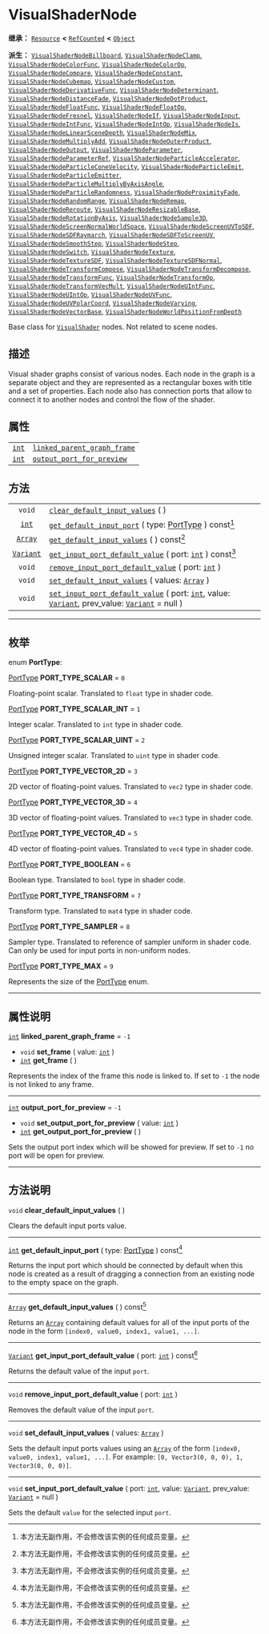<!-- ⚠ 请勿编辑本文件 ⚠ -->
<!-- 本文档使用脚本从 WeDot 引擎源码仓库生成。 -->
<!-- 生成脚本：https://github.com/WeDot-Engine/WeDot/tree/4.3/doc/tools/make_md.py； -->
<!-- 原文件：https://github.com/WeDot-Engine/WeDot/tree/4.3/doc/classes/VisualShaderNode.xml。 -->

<div id="_class_visualshadernode"></div>

# VisualShaderNode

**继承：** [`Resource`](class_resource.md) **<** [`RefCounted`](class_refcounted.md) **<** [`Object`](class_object.md)

**派生：** [`VisualShaderNodeBillboard`](class_visualshadernodebillboard.md), [`VisualShaderNodeClamp`](class_visualshadernodeclamp.md), [`VisualShaderNodeColorFunc`](class_visualshadernodecolorfunc.md), [`VisualShaderNodeColorOp`](class_visualshadernodecolorop.md), [`VisualShaderNodeCompare`](class_visualshadernodecompare.md), [`VisualShaderNodeConstant`](class_visualshadernodeconstant.md), [`VisualShaderNodeCubemap`](class_visualshadernodecubemap.md), [`VisualShaderNodeCustom`](class_visualshadernodecustom.md), [`VisualShaderNodeDerivativeFunc`](class_visualshadernodederivativefunc.md), [`VisualShaderNodeDeterminant`](class_visualshadernodedeterminant.md), [`VisualShaderNodeDistanceFade`](class_visualshadernodedistancefade.md), [`VisualShaderNodeDotProduct`](class_visualshadernodedotproduct.md), [`VisualShaderNodeFloatFunc`](class_visualshadernodefloatfunc.md), [`VisualShaderNodeFloatOp`](class_visualshadernodefloatop.md), [`VisualShaderNodeFresnel`](class_visualshadernodefresnel.md), [`VisualShaderNodeIf`](class_visualshadernodeif.md), [`VisualShaderNodeInput`](class_visualshadernodeinput.md), [`VisualShaderNodeIntFunc`](class_visualshadernodeintfunc.md), [`VisualShaderNodeIntOp`](class_visualshadernodeintop.md), [`VisualShaderNodeIs`](class_visualshadernodeis.md), [`VisualShaderNodeLinearSceneDepth`](class_visualshadernodelinearscenedepth.md), [`VisualShaderNodeMix`](class_visualshadernodemix.md), [`VisualShaderNodeMultiplyAdd`](class_visualshadernodemultiplyadd.md), [`VisualShaderNodeOuterProduct`](class_visualshadernodeouterproduct.md), [`VisualShaderNodeOutput`](class_visualshadernodeoutput.md), [`VisualShaderNodeParameter`](class_visualshadernodeparameter.md), [`VisualShaderNodeParameterRef`](class_visualshadernodeparameterref.md), [`VisualShaderNodeParticleAccelerator`](class_visualshadernodeparticleaccelerator.md), [`VisualShaderNodeParticleConeVelocity`](class_visualshadernodeparticleconevelocity.md), [`VisualShaderNodeParticleEmit`](class_visualshadernodeparticleemit.md), [`VisualShaderNodeParticleEmitter`](class_visualshadernodeparticleemitter.md), [`VisualShaderNodeParticleMultiplyByAxisAngle`](class_visualshadernodeparticlemultiplybyaxisangle.md), [`VisualShaderNodeParticleRandomness`](class_visualshadernodeparticlerandomness.md), [`VisualShaderNodeProximityFade`](class_visualshadernodeproximityfade.md), [`VisualShaderNodeRandomRange`](class_visualshadernoderandomrange.md), [`VisualShaderNodeRemap`](class_visualshadernoderemap.md), [`VisualShaderNodeReroute`](class_visualshadernodereroute.md), [`VisualShaderNodeResizableBase`](class_visualshadernoderesizablebase.md), [`VisualShaderNodeRotationByAxis`](class_visualshadernoderotationbyaxis.md), [`VisualShaderNodeSample3D`](class_visualshadernodesample3d.md), [`VisualShaderNodeScreenNormalWorldSpace`](class_visualshadernodescreennormalworldspace.md), [`VisualShaderNodeScreenUVToSDF`](class_visualshadernodescreenuvtosdf.md), [`VisualShaderNodeSDFRaymarch`](class_visualshadernodesdfraymarch.md), [`VisualShaderNodeSDFToScreenUV`](class_visualshadernodesdftoscreenuv.md), [`VisualShaderNodeSmoothStep`](class_visualshadernodesmoothstep.md), [`VisualShaderNodeStep`](class_visualshadernodestep.md), [`VisualShaderNodeSwitch`](class_visualshadernodeswitch.md), [`VisualShaderNodeTexture`](class_visualshadernodetexture.md), [`VisualShaderNodeTextureSDF`](class_visualshadernodetexturesdf.md), [`VisualShaderNodeTextureSDFNormal`](class_visualshadernodetexturesdfnormal.md), [`VisualShaderNodeTransformCompose`](class_visualshadernodetransformcompose.md), [`VisualShaderNodeTransformDecompose`](class_visualshadernodetransformdecompose.md), [`VisualShaderNodeTransformFunc`](class_visualshadernodetransformfunc.md), [`VisualShaderNodeTransformOp`](class_visualshadernodetransformop.md), [`VisualShaderNodeTransformVecMult`](class_visualshadernodetransformvecmult.md), [`VisualShaderNodeUIntFunc`](class_visualshadernodeuintfunc.md), [`VisualShaderNodeUIntOp`](class_visualshadernodeuintop.md), [`VisualShaderNodeUVFunc`](class_visualshadernodeuvfunc.md), [`VisualShaderNodeUVPolarCoord`](class_visualshadernodeuvpolarcoord.md), [`VisualShaderNodeVarying`](class_visualshadernodevarying.md), [`VisualShaderNodeVectorBase`](class_visualshadernodevectorbase.md), [`VisualShaderNodeWorldPositionFromDepth`](class_visualshadernodeworldpositionfromdepth.md)

Base class for [`VisualShader`](class_visualshader.md) nodes. Not related to scene nodes.

## 描述

Visual shader graphs consist of various nodes. Each node in the graph is a separate object and they are represented as a rectangular boxes with title and a set of properties. Each node also has connection ports that allow to connect it to another nodes and control the flow of the shader.

## 属性

|||
|:-:|:--|
| [`int`](class_int.md) | [`linked_parent_graph_frame`](class_visualshadernode.md#class_visualshadernode_property_linked_parent_graph_frame) | ``-1`` |
| [`int`](class_int.md) | [`output_port_for_preview`](class_visualshadernode.md#class_visualshadernode_property_output_port_for_preview)     | ``-1`` |

## 方法

|||
|:-:|:--|
| `void`                        | [`clear_default_input_values`](class_visualshadernode.md#class_visualshadernode_method_clear_default_input_values) ( )                                                                                                                         |
| [`int`](class_int.md)         | [`get_default_input_port`](class_visualshadernode.md#class_visualshadernode_method_get_default_input_port) ( type: [PortType](#enum_visualshadernode_porttype) ) const[^const]                                                                 |
| [`Array`](class_array.md)     | [`get_default_input_values`](class_visualshadernode.md#class_visualshadernode_method_get_default_input_values) ( ) const[^const]                                                                                                               |
| [`Variant`](class_variant.md) | [`get_input_port_default_value`](class_visualshadernode.md#class_visualshadernode_method_get_input_port_default_value) ( port: [`int`](class_int.md) ) const[^const]                                                                           |
| `void`                        | [`remove_input_port_default_value`](class_visualshadernode.md#class_visualshadernode_method_remove_input_port_default_value) ( port: [`int`](class_int.md) )                                                                                   |
| `void`                        | [`set_default_input_values`](class_visualshadernode.md#class_visualshadernode_method_set_default_input_values) ( values: [`Array`](class_array.md) )                                                                                           |
| `void`                        | [`set_input_port_default_value`](class_visualshadernode.md#class_visualshadernode_method_set_input_port_default_value) ( port: [`int`](class_int.md), value: [`Variant`](class_variant.md), prev_value: [`Variant`](class_variant.md) = null ) |

<!-- rst-class:: classref-section-separator -->

---

## 枚举

<div id="_class_enum_visualshadernode_porttype"></div>

enum **PortType**: <div id="enum_visualshadernode_porttype"></div>

<div id="_class_visualshadernode_constant_port_type_scalar"></div>

[PortType](#enum_visualshadernode_porttype) **PORT_TYPE_SCALAR** = ``0``

Floating-point scalar. Translated to `float` type in shader code.

<div id="_class_visualshadernode_constant_port_type_scalar_int"></div>

[PortType](#enum_visualshadernode_porttype) **PORT_TYPE_SCALAR_INT** = ``1``

Integer scalar. Translated to `int` type in shader code.

<div id="_class_visualshadernode_constant_port_type_scalar_uint"></div>

[PortType](#enum_visualshadernode_porttype) **PORT_TYPE_SCALAR_UINT** = ``2``

Unsigned integer scalar. Translated to `uint` type in shader code.

<div id="_class_visualshadernode_constant_port_type_vector_2d"></div>

[PortType](#enum_visualshadernode_porttype) **PORT_TYPE_VECTOR_2D** = ``3``

2D vector of floating-point values. Translated to `vec2` type in shader code.

<div id="_class_visualshadernode_constant_port_type_vector_3d"></div>

[PortType](#enum_visualshadernode_porttype) **PORT_TYPE_VECTOR_3D** = ``4``

3D vector of floating-point values. Translated to `vec3` type in shader code.

<div id="_class_visualshadernode_constant_port_type_vector_4d"></div>

[PortType](#enum_visualshadernode_porttype) **PORT_TYPE_VECTOR_4D** = ``5``

4D vector of floating-point values. Translated to `vec4` type in shader code.

<div id="_class_visualshadernode_constant_port_type_boolean"></div>

[PortType](#enum_visualshadernode_porttype) **PORT_TYPE_BOOLEAN** = ``6``

Boolean type. Translated to `bool` type in shader code.

<div id="_class_visualshadernode_constant_port_type_transform"></div>

[PortType](#enum_visualshadernode_porttype) **PORT_TYPE_TRANSFORM** = ``7``

Transform type. Translated to `mat4` type in shader code.

<div id="_class_visualshadernode_constant_port_type_sampler"></div>

[PortType](#enum_visualshadernode_porttype) **PORT_TYPE_SAMPLER** = ``8``

Sampler type. Translated to reference of sampler uniform in shader code. Can only be used for input ports in non-uniform nodes.

<div id="_class_visualshadernode_constant_port_type_max"></div>

[PortType](#enum_visualshadernode_porttype) **PORT_TYPE_MAX** = ``9``

Represents the size of the [PortType](#enum_visualshadernode_porttype) enum.

<!-- rst-class:: classref-section-separator -->

---

## 属性说明

<div id="_class_visualshadernode_property_linked_parent_graph_frame"></div>

[`int`](class_int.md) **linked_parent_graph_frame** = ``-1`` <div id="class_visualshadernode_property_linked_parent_graph_frame"></div>

- `void` **set_frame** ( value: [`int`](class_int.md) )
- [`int`](class_int.md) **get_frame** ( )

Represents the index of the frame this node is linked to. If set to `-1` the node is not linked to any frame.

<!-- rst-class:: classref-item-separator -->

---

<div id="_class_visualshadernode_property_output_port_for_preview"></div>

[`int`](class_int.md) **output_port_for_preview** = ``-1`` <div id="class_visualshadernode_property_output_port_for_preview"></div>

- `void` **set_output_port_for_preview** ( value: [`int`](class_int.md) )
- [`int`](class_int.md) **get_output_port_for_preview** ( )

Sets the output port index which will be showed for preview. If set to `-1` no port will be open for preview.

<!-- rst-class:: classref-section-separator -->

---

## 方法说明

<div id="_class_visualshadernode_method_clear_default_input_values"></div>

`void` **clear_default_input_values** ( )<div id="class_visualshadernode_method_clear_default_input_values"></div>

Clears the default input ports value.

<!-- rst-class:: classref-item-separator -->

---

<div id="_class_visualshadernode_method_get_default_input_port"></div>

[`int`](class_int.md) **get_default_input_port** ( type: [PortType](#enum_visualshadernode_porttype) ) const[^const]<div id="class_visualshadernode_method_get_default_input_port"></div>

Returns the input port which should be connected by default when this node is created as a result of dragging a connection from an existing node to the empty space on the graph.

<!-- rst-class:: classref-item-separator -->

---

<div id="_class_visualshadernode_method_get_default_input_values"></div>

[`Array`](class_array.md) **get_default_input_values** ( ) const[^const]<div id="class_visualshadernode_method_get_default_input_values"></div>

Returns an [`Array`](class_array.md) containing default values for all of the input ports of the node in the form `[index0, value0, index1, value1, ...]`.

<!-- rst-class:: classref-item-separator -->

---

<div id="_class_visualshadernode_method_get_input_port_default_value"></div>

[`Variant`](class_variant.md) **get_input_port_default_value** ( port: [`int`](class_int.md) ) const[^const]<div id="class_visualshadernode_method_get_input_port_default_value"></div>

Returns the default value of the input `port`.

<!-- rst-class:: classref-item-separator -->

---

<div id="_class_visualshadernode_method_remove_input_port_default_value"></div>

`void` **remove_input_port_default_value** ( port: [`int`](class_int.md) )<div id="class_visualshadernode_method_remove_input_port_default_value"></div>

Removes the default value of the input `port`.

<!-- rst-class:: classref-item-separator -->

---

<div id="_class_visualshadernode_method_set_default_input_values"></div>

`void` **set_default_input_values** ( values: [`Array`](class_array.md) )<div id="class_visualshadernode_method_set_default_input_values"></div>

Sets the default input ports values using an [`Array`](class_array.md) of the form `[index0, value0, index1, value1, ...]`. For example: `[0, Vector3(0, 0, 0), 1, Vector3(0, 0, 0)]`.

<!-- rst-class:: classref-item-separator -->

---

<div id="_class_visualshadernode_method_set_input_port_default_value"></div>

`void` **set_input_port_default_value** ( port: [`int`](class_int.md), value: [`Variant`](class_variant.md), prev_value: [`Variant`](class_variant.md) = null )<div id="class_visualshadernode_method_set_input_port_default_value"></div>

Sets the default `value` for the selected input `port`.

[^virtual]: 本方法通常需要用户覆盖才能生效。
[^const]: 本方法无副作用，不会修改该实例的任何成员变量。
[^vararg]: 本方法除了能接受在此处描述的参数外，还能够继续接受任意数量的参数。
[^constructor]: 本方法用于构造某个类型。
[^static]: 调用本方法无需实例，可直接使用类名进行调用。
[^operator]: 本方法描述的是使用本类型作为左操作数的有效运算符。
[^bitfield]: 这个值是由下列位标志构成位掩码的整数。
[^void]: 无返回值。
